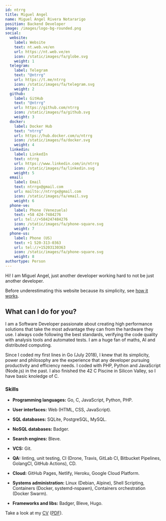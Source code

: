 ```yaml
---
id: ntrrg
title: Miguel Angel
name: Miguel Angel Rivera Notararigo
position: Backend Developer
image: /images/logo-bg-rounded.png
social:
  website:
    label: Website
    text: nt.web.ve/en
    url: https://nt.web.ve/en
    icon: /static/images/fa/globe.svg
    weight: 1
  telegram:
    label: Telegram
    text: "@ntrrg"
    url: https://t.me/ntrrg
    icon: /static/images/fa/telegram.svg
    weight: 2
  github:
    label: GitHub
    text: "@ntrrg"
    url: https://github.com/ntrrg
    icon: /static/images/fa/github.svg
    weight: 3
  docker:
    label: Docker Hub
    text: "ntrrg"
    url: https://hub.docker.com/u/ntrrg
    icon: /static/images/fa/docker.svg
    weight: 4
  linkedin:
    label: LinkedIn
    text: ntrrg
    url: https://www.linkedin.com/in/ntrrg
    icon: /static/images/fa/linkedin.svg
    weight: 5
  email:
    label: Email
    text: ntrrgx@gmail.com
    url: mailto://ntrrgx@gmail.com
    icon: /static/images/fa/email.svg
    weight: 6
  phone-ve:
    label: Phone (Venezuela)
    text: +58 424-7484276
    url: tel://+584247484276
    icon: /static/images/fa/phone-square.svg
    weight: 7
  phone-us:
    label: Phone (US)
    text: +1 520-313-0363
    url: tel://+15203130363
    icon: /static/images/fa/phone-square.svg
    weight: 8
authortype: Person
---
```


Hi! I am Miguel Angel, just another developer working hard to not be just
another developer.

Before underestimating this website because its simplicity, see [how it works](./../../projects/ntweb/index.en.md).

## What can I do for you?

I am a Software Developer passionate about creating high performance solutions
that take the most advantage they can from the hardware they use. I always code
following the best standards, verifying the code quality with analysis tools
and automated tests. I am a huge fan of maths, AI and distributed computing.

Since I coded my first lines in Go (July 2018), I knew that its simplicity,
power and philosophy are the experience that any developer pursuing
productivity and efficiency needs. I coded with PHP, Python and JavaScript
(Node.js) in the past. I also finished the 42 C Piscine in Silicon Valley, so I
have basic knoledge of C.

### Skills

* **Programming languages:** Go, C, JavaScript, Python, PHP.

* **User interfaces:** Web (HTML, CSS, JavaScript).

* **SQL databases:** SQLite, PostgreSQL, MySQL.

* **NoSQL databases:** Badger.

* **Search engines:** Bleve.

* **VCS:** Git.

* **QA:** linting, unit testing, CI (Drone, Travis, GitLab CI, Bitbucket
  Pipelines, GolangCI, GitHub Actions), CD.

* **Cloud:** GitHub Pages, Netlify, Heroku, Google Cloud Platform.

* **Systems administration:** Linux (Debian, Alpine), Shell Scripting,
  Containers (Docker, systemd-nspawn), Containers orchestration (Docker Swarm).

* **Frameworks and libs:** Badger, Bleve, Hugo.

Take a look at my [CV](https://docs.google.com/document/d/1dbXk7CYAAG_MefJ4i5bddwkH6z9esE-y-NjpB1_PGdQ/edit?usp=sharing) ([PDF](/en/cv.pdf)).

